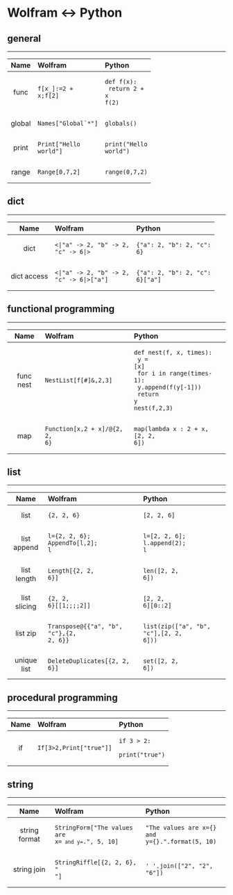 # Wolfram ↔ Python
## general
---
 Name | Wolfram | Python
:---:|:---|:---
func|<pre><code>f[x_]:=2 + x;f[2]</code></pre>|<pre><code>def f(x):<br>	return 2 + x<br>f(2)<br></code></pre>
global|<pre><code>Names["Global`*"]</code></pre>|<pre><code>globals()</code></pre>
print|<pre><code>Print["Hello world"]</code></pre>|<pre><code>print("Hello world")</code></pre>
range|<pre><code>Range[0,7,2]</code></pre>|<pre><code>range(0,7,2)</code></pre>


## dict
---
 Name | Wolfram | Python
:---:|:---|:---
dict|<pre><code><\|"a" -> 2, "b" -> 2, "c" -> 6\|></code></pre>|<pre><code>{"a": 2, "b": 2, "c": 6}</code></pre>
dict access|<pre><code><\|"a" -> 2, "b" -> 2, "c" -> 6\|>["a"]</code></pre>|<pre><code>{"a": 2, "b": 2, "c": 6}["a"]</code></pre>


## functional programming
---
 Name | Wolfram | Python
:---:|:---|:---
func nest|<pre><code>NestList[f[#]&,2,3]</code></pre>|<pre><code>def nest(f, x, times):<br>    y = [x]<br>    for i in range(times-1):<br>        y.append(f(y[-1]))<br>    return y<br>nest(f,2,3)<br></code></pre>
map|<pre><code>Function[x,2 + x]/@{2, 2, 6}</code></pre>|<pre><code>map(lambda x : 2 + x, [2, 2, 6])</code></pre>


## list
---
 Name | Wolfram | Python
:---:|:---|:---
list|<pre><code>{2, 2, 6}</code></pre>|<pre><code>[2, 2, 6]</code></pre>
list append|<pre><code>l={2, 2, 6}; AppendTo[l,2]; l</code></pre>|<pre><code>l=[2, 2, 6]; l.append(2); l</code></pre>
list length|<pre><code>Length[{2, 2, 6}]</code></pre>|<pre><code>len([2, 2, 6])</code></pre>
list slicing|<pre><code>{2, 2, 6}[[1;;;;2]]</code></pre>|<pre><code>[2, 2, 6][0::2]</code></pre>
list zip|<pre><code>Transpose@{{"a", "b", "c"},{2, 2, 6}}</code></pre>|<pre><code>list(zip(["a", "b", "c"],[2, 2, 6]))</code></pre>
unique list|<pre><code>DeleteDuplicates[{2, 2, 6}]</code></pre>|<pre><code>set([2, 2, 6])</code></pre>


## procedural programming
---
 Name | Wolfram | Python
:---:|:---|:---
if|<pre><code>If[3>2,Print["true"]]</code></pre>|<pre><code>if 3 > 2:<br>	print("true")<br></code></pre>


## string
---
 Name | Wolfram | Python
:---:|:---|:---
string format|<pre><code>StringForm["The values are x=`` and y=``.", 5, 10]</code></pre>|<pre><code>"The values are x={} and y={}.".format(5, 10)</code></pre>
string join|<pre><code>StringRiffle[{2, 2, 6}, " "]</code></pre>|<pre><code>' '.join(["2", "2", "6"])</code></pre>


